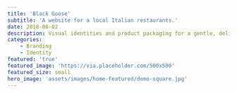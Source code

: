 ```yaml
---
title: 'Black Goose'
subtitle: 'A website for a local Italian restaurants.'
date: 2018-06-02
description: Visual identities and product packaging for a gentle, delicate and refined event planning and design firms.
categories:
    - Branding
    - Identity
featured: 'true'
featured_image: 'https://via.placeholder.com/500x500'
featured_size: small
hero_image: 'assets/images/home-featured/demo-square.jpg'
---
```

